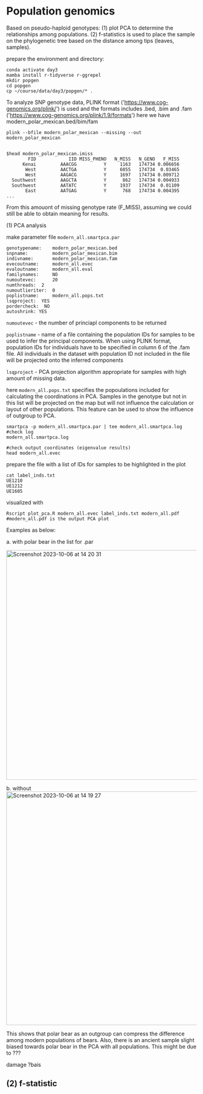 # Population genomics
Based on pseudo-haploid genotypes:
(1) plot PCA to determine the relationships among populations.
(2) f-statistics is used to place the sample on the phylogenetic tree based on the distance among tips (leaves, samples).

prepare the environment and directory:
```
conda activate day3
mamba install r-tidyverse r-ggrepel
mkdir popgen
cd popgen
cp ~/course/data/day3/popgen/* .
```
To analyze SNP genotype data, PLINK format ('https://www.cog-genomics.org/plink/') is used
and the formats includes .bed, .bim and .fam ('https://www.cog-genomics.org/plink/1.9/formats')
here we have modern_polar_mexican.bed/bim/fam
```
plink --bfile modern_polar_mexican --missing --out modern_polar_mexican


$head modern_polar_mexican.imiss
        FID            IID MISS_PHENO   N_MISS   N_GENO   F_MISS
      Kenai         AAACGG          Y     1163   174734 0.006656
       West         AACTGA          Y     6055   174734  0.03465
       West         AAGACG          Y     1697   174734 0.009712
  Southwest         AAGCTA          Y      862   174734 0.004933
  Southwest         AATATC          Y     1937   174734  0.01109
       East         AATGAG          Y      768   174734 0.004395
...
```
From this amouont of missing genotype rate (F_MISS), assuming we could still be
able to obtain meaning for results.

(1) PCA analysis

make parameter file `modern_all.smartpca.par​​`
```
genotypename:    modern_polar_mexican.bed
snpname:         modern_polar_mexican.bim
indivname:       modern_polar_mexican.fam
evecoutname:     modern_all.evec
evaloutname:     modern_all.eval
familynames:     NO
numoutevec:      20
numthreads:	 2
numoutlieriter:	 0
poplistname:   	 modern_all.pops.txt
lsqproject:  YES
pordercheck:  NO
autoshrink: YES
```
`numoutevec` - the number of princiapl components to be returned

​`poplistname` - name of a file containing the population IDs for samples to be used to infer the principal components. When using PLINK format, population IDs for individuals have to be specified in column 6 of the .fam file. All individuals in the dataset with population ID not included in the file will be projected onto the inferred components

`lsqproject` - PCA projection algorithm appropriate for samples with high amount of missing data.

here `modern_all.pops.txt` specifies the popoulations included for calculating the coordinations in PCA. Samples in the genotype but not in this list will be projected on the map but will not influence the calculation or layout of other populations. This feature can be used to show the influence of outgroup to PCA.
```
smartpca -p modern_all.smartpca.par | tee modern_all.smartpca.log
#check log
modern_all.smartpca.log

#check output coordinates (eigenvalue results)
head modern_all.evec
```
prepare the file with a list of IDs for samples to be highlighted in the plot
```
cat label_inds.txt 
UE1210
UE1212
UE1605
```
visualized with
```
Rscript plot_pca.R modern_all.evec label_inds.txt modern_all.pdf
#modern_all.pdf is the output PCA plot
```

Examples as below:

a. with polar bear in the list for .par

<img width="608" alt="Screenshot 2023-10-06 at 14 20 31" src="https://github.com/GeoGenetics-edu/case-study-data-processing-documentation-team_7/assets/53645977/583167e9-bba4-4cf5-b004-b9c9861de535">

b. without
<img width="619" alt="Screenshot 2023-10-06 at 14 19 27" src="https://github.com/GeoGenetics-edu/case-study-data-processing-documentation-team_7/assets/53645977/fbd7cb11-aca6-4416-9bf3-d30081fec989">

This shows that polar bear as an outgroup can compress the difference among modern populations of bears. Also, there is an ancient sample slight biased towards polar bear in the PCA with all populations. This might be due to ???

damage
?bais



## (2) f-statistic






